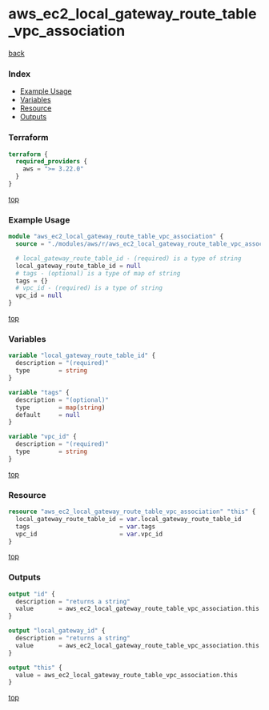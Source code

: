 # aws_ec2_local_gateway_route_table_vpc_association

[back](../aws.md)

### Index

- [Example Usage](#example-usage)
- [Variables](#variables)
- [Resource](#resource)
- [Outputs](#outputs)

### Terraform

```terraform
terraform {
  required_providers {
    aws = ">= 3.22.0"
  }
}
```

[top](#index)

### Example Usage

```terraform
module "aws_ec2_local_gateway_route_table_vpc_association" {
  source = "./modules/aws/r/aws_ec2_local_gateway_route_table_vpc_association"

  # local_gateway_route_table_id - (required) is a type of string
  local_gateway_route_table_id = null
  # tags - (optional) is a type of map of string
  tags = {}
  # vpc_id - (required) is a type of string
  vpc_id = null
}
```

[top](#index)

### Variables

```terraform
variable "local_gateway_route_table_id" {
  description = "(required)"
  type        = string
}

variable "tags" {
  description = "(optional)"
  type        = map(string)
  default     = null
}

variable "vpc_id" {
  description = "(required)"
  type        = string
}
```

[top](#index)

### Resource

```terraform
resource "aws_ec2_local_gateway_route_table_vpc_association" "this" {
  local_gateway_route_table_id = var.local_gateway_route_table_id
  tags                         = var.tags
  vpc_id                       = var.vpc_id
}
```

[top](#index)

### Outputs

```terraform
output "id" {
  description = "returns a string"
  value       = aws_ec2_local_gateway_route_table_vpc_association.this.id
}

output "local_gateway_id" {
  description = "returns a string"
  value       = aws_ec2_local_gateway_route_table_vpc_association.this.local_gateway_id
}

output "this" {
  value = aws_ec2_local_gateway_route_table_vpc_association.this
}
```

[top](#index)